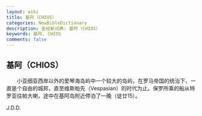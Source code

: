 ```yaml
---
layout: wiki
title: 基阿（CHIOS）
categories: NewBibleDictionary
description: 圣经新词典: 基阿（CHIOS）
keywords: 基阿, CHIOS
comments: false
---
```


## 基阿（CHIOS）

　　小亚细亚西岸以外的爱琴海岛屿中一个较大的岛屿，在罗马帝国的统治下，一直是个自由的城邦，直至维斯帕先（Vespasian）的时代为止。保罗所乘的船从特罗亚往帕大喇，途中在基阿岛附近停泊了一晚（徒廿15）。

J.D.D.







